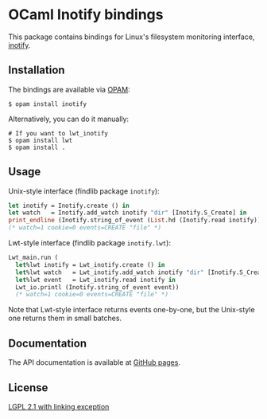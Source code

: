 OCaml Inotify bindings
======================

This package contains bindings for Linux's filesystem monitoring
interface, [inotify][man].

  [man]: http://man7.org/linux/man-pages/man7/inotify.7.html

Installation
------------

The bindings are available via [OPAM](https://opam.ocaml.org):

    $ opam install inotify

Alternatively, you can do it manually:

    # If you want to lwt_inotify
    $ opam install lwt
    $ opam install .

Usage
-----

Unix-style interface (findlib package `inotify`):

``` ocaml
let inotify = Inotify.create () in
let watch   = Inotify.add_watch inotify "dir" [Inotify.S_Create] in
print_endline (Inotify.string_of_event (List.hd (Inotify.read inotify)))
(* watch=1 cookie=0 events=CREATE "file" *)
```

Lwt-style interface (findlib package `inotify.lwt`):

``` ocaml
Lwt_main.run (
  let%lwt inotify = Lwt_inotify.create () in
  let%lwt watch   = Lwt_inotify.add_watch inotify "dir" [Inotify.S_Create] in
  let%lwt event   = Lwt_inotify.read inotify in
  Lwt_io.printl (Inotify.string_of_event event))
  (* watch=1 cookie=0 events=CREATE "file" *)
```

Note that Lwt-style interface returns events one-by-one, but the Unix-style one returns
them in small batches.

Documentation
-------------

The API documentation is available at [GitHub pages](http://whitequark.github.io/ocaml-inotify/).

License
-------

[LGPL 2.1 with linking exception](LICENSE.txt)
